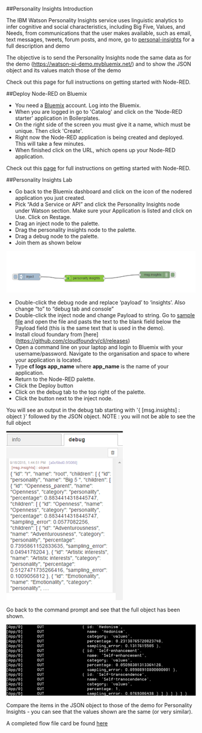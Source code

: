 ##Personality Insights Introduction

The IBM Watson Personality Insights service uses linguistic analytics to infer cognitive and social characteristics, including Big Five, Values, and Needs, from communications that the user makes available, such as email, text messages, tweets, forum posts, and more, go to [personal-insights](http://www.ibm.com/smarterplanet/us/en/ibmwatson/developercloud/personality-insights.html) for a full description and demo

The objective is to send the Personality Insights node the same data as for the demo (https://watson-pi-demo.mybluemix.net/) and to show the JSON object and its values match those of the demo

Check out this page for full instructions on getting started with Node-RED.

##Deploy Node-RED on Bluemix

- You need a [Bluemix](https://console.ng.bluemix.net/) account. Log into the Bluemix.
- When you are logged in go to 'Catalog' and click on the 'Node-RED starter' application in Boilerplates. 
- On the right side of the screen you must give it a name, which must be unique. Then click 'Create'. 
- Right now the Node-RED application is being created and deployed. This will take a few minutes. 
- When finished click on the URL, which opens up your Node-RED application.

Check out this [page]( http://nodered.org/docs/getting-started/) for full instructions on getting started with Node-RED.

##Personality Insights Lab

- Go back to the Bluemix dashboard and click on the icon of the nodered application you just created.
- Pick “Add a Service or API” and click the Personality Insights node under Watson section.  Make sure your Application is listed and click on Use.  Click on Restage.
- Drag an inject node to the palette.
- Drag the personality insights node to the palette.
- Drag a debug node to the palette.
- Join them as shown below

![ScreenShot](images/pi_flow.png)

- Double-click the debug node and replace ‘payload’ to ‘insights’. Also change “to” to “debug tab and console”
- Double-click the inject node and change Payload to string.  Go to [sample file](personal_insights_input_text.txt) and open the file and pasts the text to the blank field below the Payload field (this is the same text that is used in the demo).
- Install cloud foundary from [here] (https://github.com/cloudfoundry/cli/releases)
- Open a command line on your laptop and login to Bluemix with your username/password.  Navigate to the organisation and space to where your application is located.
- Type **cf logs app_name** where **app_name** is the name of your application.  
- Return to the Node-RED palette.
- Click the Deploy button
- Click on the debug tab to the top right of the palette.
- Click the button next to the inject node.  

You will see an output in the debug tab starting with '{ [msg.insights] : object }' followed by the JSON object.  NOTE : you will not be able to see the full object

![ScreenShot](images/pi_debug_node_output.png)

Go back to the command prompt and see that the full object has been shown. 

![ScreenShot](images/pi_cmd_prompt.png)

Compare the items in the JSON object to those of the demo for Personality Insights - you can see that the values shown are the same (or very similar).

A completed flow file card be found [here](personal_insights_flows.json)

